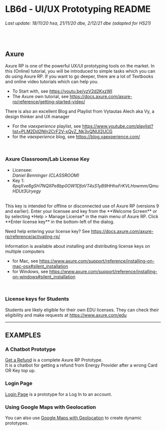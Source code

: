 # LB6d - UI/UX Prototyping README
###### Last update: 18/11/20 hsa, 21/11/20 dbe, 2/12/21 dbe (adapted for HS21)
</br>

## Axure
Axure RP is one of the powerful UX/UI prototyping tools on the market. In this (Online) tutorial, you will be introduced to simple tasks which you can do using Axure RP. 
If you want to go deeper, there are a lot of Textbooks and online video tutorials which can help you.
</br>
+ To Start with, see https://youtu.be/vzV2d2KxzWI   
+ The Axure own tutorial, see https://docs.axure.com/axure-rp/reference/getting-started-video/  

There is also an excellent Blog and Playlist from Vytautas Alech aka Vy, a design thinker and UX manager   
+ For the *vaexperience* playlist, see https://www.youtube.com/playlist?list=PLM2Dd2NIn2CrF2V-xQyZ_Nk3vQNUl2UCG  
+ for the *vaexperience* blog, see https://blog.vaexperience.com/
</br>

### Axure Classroom/Lab License Key
+ Licensee:  
*Daniel Benninger (CLASSROOM)*     
+ Key 1:  
*6pqXve8gSH7NQXPe8bp0OW1DfaVT4sS1yB9HHhsFrKVLHowmm/QmuHDUt3Uryegy*   
</br>
This key is intended for offline or disconnected use of Axure RP (versions 9 and earlier).  
Enter your licensee and key from the **Welcome Screen** or by selecting *Help > Manage License* in the main menu of Axure RP. Click **Enter license key** in the bottom-left of the dialog.

Need help entering your license key? See https://docs.axure.com/axure-rp/reference/activating-rp/  

Information is available about installing and distributing license keys on multiple computers  
+ for Mac, see https://www.axure.com/support/reference/installing-on-mac-osx#silent_installation  
+ for Windows, see https://www.axure.com/support/reference/installing-on-windows#silent_installation  
</br>

### License keys for Students  
Students are likely eligible for their own EDU licenses. 
They can check their eligibility and make requests at https://www.axure.com/edu

---
## EXAMPLES
### A Chatbot Prototype
[Get a Refund](https://github.com/sawubona-gmbh/KETE-HS20-WORK/blob/master/LB6c-UI-UX-Prototyping/Get%20a%20Refund.rp) is a complete Axure RP Prototype.  
It is a chatbot for getting a refund from Energy Provider after a wrong Card OR Key top up. 

### Login Page
[Login Page](https://github.com/sawubona-gmbh/KETE-HS20-WORK/blob/master/LB6c-UI-UX-Prototyping) is a prototype for a Log In to an account.  

### Using Google Maps with Geolocation
You can also use [Google Maps with Geolocation](https://github.com/sawubona-gmbh/KETE-HS20-WORK/blob/master/LB6c-UI-UX-Prototyping/John%20Krahenbuhl%20-%20Axure%20RP%20Prototyping%20Cookbook-PACKT%20(2014)-Chapter%202.pdf) to create dynamic prototypes.

